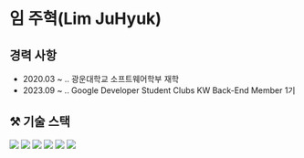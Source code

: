 # 임 주혁(Lim JuHyuk) 

## 경력 사항
* 2020.03 ~ .. 광운대학교 소프트웨어학부 재학
* 2023.09 ~ .. Google Developer Student Clubs KW Back-End Member 1기

## ⚒ 기술 스택
<img src="https://img.shields.io/badge/Java-007396?style=flat-square&logo=java&logoColor=white"/> <img src="https://img.shields.io/badge/C++-00599C?style=flat-square&logo=cplusplus&logoColor=white"/> <img src="https://img.shields.io/badge/Spring Boot-6DB33F?style=flat-square&logo=springboot&logoColor=white"/> <img src="https://img.shields.io/badge/MariaDB-003545?style=flat-square&logo=mariadb&logoColor=white"/> <img src="https://img.shields.io/badge/MySQL-4479A1?style=flat-square&logo=mysql&logoColor=white"/> 
 <img src="https://img.shields.io/badge/Intellij Idea-000000?style=flat-square&logo=intellijidea&logoColor=white"/>

